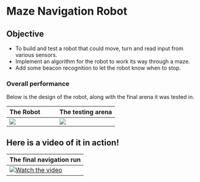 # Maze Navigation Robot

## Objective

- To build and test a robot that could move, turn and read input from various sensors.
- Implement an algorithm for the robot to work its way through a maze.
- Add some beacon recognition to let the robot know when to stop.

### Overall performance

Below is the design of the robot, along with the final arena it was tested in.

| The Robot &nbsp; &nbsp; &nbsp; &nbsp;| The testing arena |
|-------------------|-----------|
|![](https://i.imgur.com/GDjsga3.png)|![](https://i.imgur.com/7G102r7.png)|

## Here is a video of it in action!

|The final navigation run|
|------------------------|
|[![Watch the video](https://i.imgur.com/SmDgNsp.png)](https://drive.google.com/file/d/16Y0_aVvAGPI8L0SWphmIjPYSpG2wb_SM/view)|
